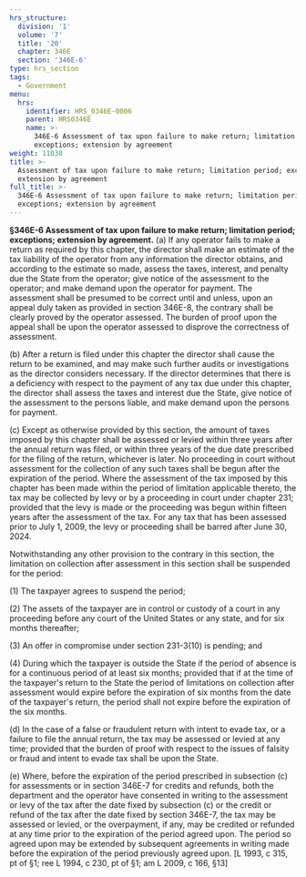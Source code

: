 ```yaml
---
hrs_structure:
  division: '1'
  volume: '7'
  title: '20'
  chapter: 346E
  section: '346E-6'
type: hrs_section
tags:
  - Government
menu:
  hrs:
    identifier: HRS_0346E-0006
    parent: HRS0346E
    name: >-
      346E-6 Assessment of tax upon failure to make return; limitation period;
      exceptions; extension by agreement
weight: 11030
title: >-
  Assessment of tax upon failure to make return; limitation period; exceptions;
  extension by agreement
full_title: >-
  346E-6 Assessment of tax upon failure to make return; limitation period;
  exceptions; extension by agreement
---
```

**§346E-6 Assessment of tax upon failure to make return; limitation period; exceptions; extension by agreement.** (a) If any operator fails to make a return as required by this chapter, the director shall make an estimate of the tax liability of the operator from any information the director obtains, and according to the estimate so made, assess the taxes, interest, and penalty due the State from the operator; give notice of the assessment to the operator; and make demand upon the operator for payment. The assessment shall be presumed to be correct until and unless, upon an appeal duly taken as provided in section 346E-8, the contrary shall be clearly proved by the operator assessed. The burden of proof upon the appeal shall be upon the operator assessed to disprove the correctness of assessment.

(b) After a return is filed under this chapter the director shall cause the return to be examined, and may make such further audits or investigations as the director considers necessary. If the director determines that there is a deficiency with respect to the payment of any tax due under this chapter, the director shall assess the taxes and interest due the State, give notice of the assessment to the persons liable, and make demand upon the persons for payment.

(c) Except as otherwise provided by this section, the amount of taxes imposed by this chapter shall be assessed or levied within three years after the annual return was filed, or within three years of the due date prescribed for the filing of the return, whichever is later. No proceeding in court without assessment for the collection of any such taxes shall be begun after the expiration of the period. Where the assessment of the tax imposed by this chapter has been made within the period of limitation applicable thereto, the tax may be collected by levy or by a proceeding in court under chapter 231; provided that the levy is made or the proceeding was begun within fifteen years after the assessment of the tax. For any tax that has been assessed prior to July 1, 2009, the levy or proceeding shall be barred after June 30, 2024.

<a></a>Notwithstanding any other provision to the contrary in this section, the limitation on collection after assessment in this section shall be suspended for the period:

<a></a>(1) The taxpayer agrees to suspend the period;

<a></a>(2) The assets of the taxpayer are in control or custody of a court in any proceeding before any court of the United States or any state, and for six months thereafter;

<a></a>(3) An offer in compromise under section 231-3(10) is pending; and

<a></a>(4) During which the taxpayer is outside the State if the period of absence is for a continuous period of at least six months; provided that if at the time of the taxpayer's return to the State the period of limitations on collection after assessment would expire before the expiration of six months from the date of the taxpayer's return, the period shall not expire before the expiration of the six months.

<a></a>(d) In the case of a false or fraudulent return with intent to evade tax, or a failure to file the annual return, the tax may be assessed or levied at any time; provided that the burden of proof with respect to the issues of falsity or fraud and intent to evade tax shall be upon the State.

(e) Where, before the expiration of the period prescribed in subsection (c) for assessments or in section 346E-7 for credits and refunds, both the department and the operator have consented in writing to the assessment or levy of the tax after the date fixed by subsection (c) or the credit or refund of the tax after the date fixed by section 346E-7, the tax may be assessed or levied, or the overpayment, if any, may be credited or refunded at any time prior to the expiration of the period agreed upon. The period so agreed upon may be extended by subsequent agreements in writing made before the expiration of the period previously agreed upon. [L 1993, c 315, pt of §1; ree L 1994, c 230, pt of §1; am L 2009, c 166, §13]